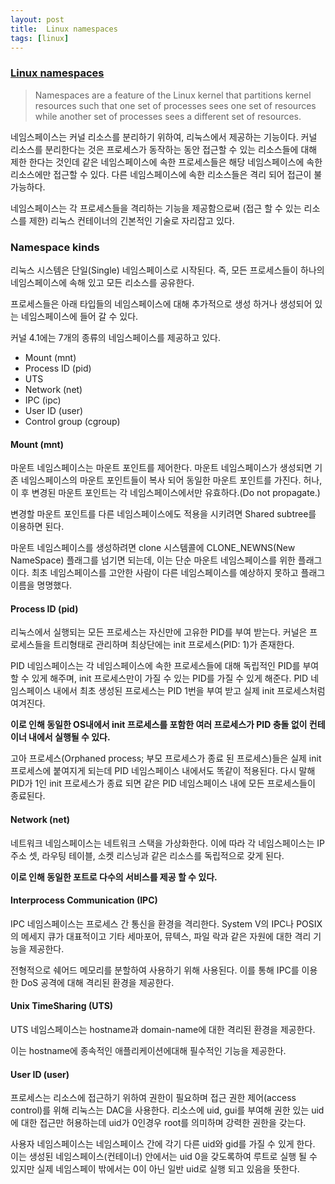 ```yaml
---
layout: post
title:  Linux namespaces
tags: [linux]
---
```


### [Linux namespaces][1]
> Namespaces are a feature of the Linux kernel that partitions kernel resources 
> such that one set of processes sees one set of resources while another set of 
> processes sees a different set of resources.

네임스페이스는 커널 리소스를 분리하기 위하여, 리눅스에서 제공하는 기능이다.
커널 리소스를 분리한다는 것은 프로세스가 동작하는 동안 접근할 수 있는 리소스들에 대해 
제한 한다는 것인데 같은 네임스페이스에 속한 프로세스들은 해당 네임스페이스에 속한 
리소스에만 접근할 수 있다. 다른 네임스페이스에 속한 리소스들은 격리 되어 접근이 불가능하다.

네임스페이스는 각 프로세스들을 격리하는 기능을 제공함으로써 (접근 할 수 있는 리소스를 제한)
리눅스 컨테이너의 긴본적인 기술로 자리잡고 있다.

### Namespace kinds
리눅스 시스템은 단일(Single) 네임스페이스로 시작된다. 즉, 모든 프로세스들이 하나의 네임스페이스에 속해 있고 모든 리소스를 공유한다.  

프로세스들은 아래 타입들의 네임스페이스에 대해 추가적으로 생성 하거나 생성되어 있는 네임스페이스에 들어 갈 수 있다.

커널 4.1에는 7개의 종류의 네임스페이스를 제공하고 있다.
- Mount (mnt)
- Process ID (pid)
- UTS
- Network (net)
- IPC (ipc)
- User ID (user)
- Control group (cgroup)

#### Mount (mnt)
마운트 네임스페이스는 마운트 포인트를 제어한다. 마운트 네임스페이스가 생성되면 기존 네임스페이스의 마운트 
포인트들이 복사 되어 동일한 마운트 포인트를 가진다. 허나, 이 후 변경된 마운트 포인트는 각 네임스페이스에서만 유효하다.(Do not propagate.) 

변경할 마운트 포인트를 다른 네임스페이스에도 적용을 시키려면 Shared subtree를 이용하면 된다.

마운트 네임스페이스를 생성하려면 clone 시스템콜에 CLONE_NEWNS(New NameSpace) 플래그를 넘기면 되는데, 이는 
단순 마운트 네임스페이스를 위한 플래그이다. 최초 네임스페이스를 고안한 사람이 다른 네임스페이스를 예상하지 못하고
플래그 이름을 명명했다.

#### Process ID (pid)
리눅스에서 실행되는 모든 프로세스는 자신만에 고유한 PID를 부여 받는다. 커널은 프로세스들을 트리형태로 
관리하며 최상단에는 init 프로세스(PID: 1)가 존재한다.  

PID 네임스페이스는 각 네임스페이스에 속한 프로세스들에 대해 독립적인 PID를 부여할 수 있게 해주며, 
init 프로세스만이 가질 수 있는 PID를 가질 수 있게 해준다. PID 네임스페이스 내에서 최초 생성된 프로세스는 
PID 1번을 부여 받고 실제 init 프로세스처럼 여겨진다.  

**이로 인해 동일한 OS내에서 init 프로세스를 포함한 여러 프로세스가 PID 충돌 없이 컨테이너 내에서 실행될 수 있다.**

고아 프로세스(Orphaned process; 부모 프로세스가 종료 된 프로세스)들은 실제 init 프로세스에 붙여지게 되는데 
PID 네임스페이스 내에서도 똑같이 적용된다. 다시 말해 PID가 1인 init 프로세스가 종료 되면 같은 PID 네임스페이스 
내에 모든 프로세스들이 종료된다.

#### Network (net)
네트워크 네임스페이스는 네트워크 스택을 가상화한다. 이에 따라 각 네임스페이스는 IP 주소 셋, 라우팅 테이블, 소켓 리스닝과 
같은 리소스를 독립적으로 갖게 된다.

**이로 인해 동일한 포트로 다수의 서비스를 제공 할 수 있다.**

#### Interprocess Communication (IPC)
IPC 네임스페이스는 프로세스 간 통신을 환경을 격리한다. System V의 IPC나 POSIX의 메세지 큐가 대표적이고 기타 세마포어, 뮤텍스, 파일 락과 같은 자원에 대한 격리 기능을 제공한다.  

전형적으로 쉐어드 메모리를 분할하여 사용하기 위해 사용된다. 이를 통해 IPC를 이용한 DoS 공격에 대해 격리된 환경을 
제공한다.

#### Unix TimeSharing (UTS)
UTS 네임스페이스는 hostname과 domain-name에 대한 격리된 환경을 제공한다.  

이는 hostname에 종속적인 애플리케이션에대해 필수적인 기능을 제공한다.

#### User ID (user)
프로세스는 리소스에 접근하기 위하여 권한이 필요하며 접근 권한 제어(access control)를 위해 리눅스는 DAC을 
사용한다. 리소스에 uid, gui를 부여해 권한 있는 uid에 대한 접근만 허용하는데 uid가 0인경우 root를 의미하며 
강력한 권한을 갖는다.  

사용자 네임스페이스는 네임스페이스 간에  각기 다른 uid와 gid를 가질 수 있게 한다. 이는 생성된 네임스페이스(컨테이너) 
안에서는 uid 0을 갖도록하여 루트로 실행 될 수 있지만 실제 네임스페이 밖에서는 0이 아닌 일반 uid로 실행 되고 있음을 
뜻한다.

[1]:https://en.wikipedia.org/wiki/Linux_namespaces

